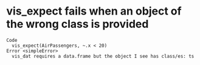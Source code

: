 # vis_expect fails when an object of the wrong class is provided

    Code
      vis_expect(AirPassengers, ~.x < 20)
    Error <simpleError>
      vis_dat requires a data.frame but the object I see has class/es: ts

